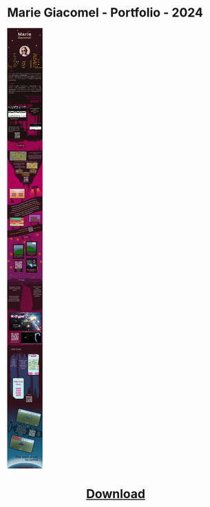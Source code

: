 # Marie Giacomel - Portfolio - 2024

![portfolio](Portfolio_png.png "Portfolio")

# <p align="center"><a href="https://Sauterelle57.github.io/Portfolio/Portfolio_Marie_Giacomel.pdf" target="_blank">Download</a></p>
